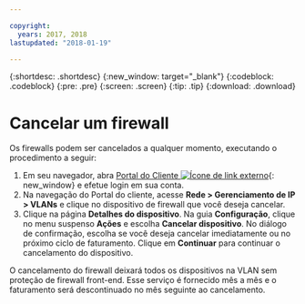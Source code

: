 ```yaml
---

copyright:
  years: 2017, 2018
lastupdated: "2018-01-19"

---
```


{:shortdesc: .shortdesc}
{:new_window: target="_blank"}
{:codeblock: .codeblock}
{:pre: .pre}
{:screen: .screen}
{:tip: .tip}
{:download: .download}

# Cancelar um firewall

Os firewalls podem ser cancelados a qualquer momento, executando o procedimento a seguir:

1. Em seu navegador, abra [Portal do Cliente ![Ícone de link externo](../../icons/launch-glyph.svg "Ícone de link externo")](https://control.softlayer.com/){: new_window} e efetue login em sua conta.
2. Na navegação do Portal do cliente, acesse **Rede > Gerenciamento de IP > VLANs** e clique no dispositivo de firewall que você deseja cancelar.
3. Clique na página **Detalhes do dispositivo**. Na guia **Configuração**, clique no menu suspenso **Ações** e escolha **Cancelar dispositivo**. No diálogo de confirmação, escolha se você deseja cancelar imediatamente ou no próximo ciclo de faturamento. Clique em **Continuar** para continuar o cancelamento do dispositivo.

O cancelamento do firewall deixará todos os dispositivos na VLAN sem proteção de firewall front-end. Esse serviço é fornecido mês a mês e o faturamento será descontinuado no mês seguinte ao cancelamento.
